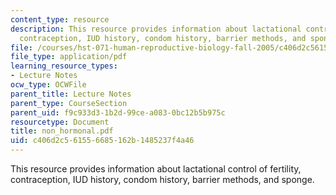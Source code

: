 ```yaml
---
content_type: resource
description: This resource provides information about lactational control of fertility,
  contraception, IUD history, condom history, barrier methods, and sponge.
file: /courses/hst-071-human-reproductive-biology-fall-2005/c406d2c561556685162b1485237f4a46_non_hormonal.pdf
file_type: application/pdf
learning_resource_types:
- Lecture Notes
ocw_type: OCWFile
parent_title: Lecture Notes
parent_type: CourseSection
parent_uid: f9c933d3-1b2d-99ce-a083-0bc12b5b975c
resourcetype: Document
title: non_hormonal.pdf
uid: c406d2c5-6155-6685-162b-1485237f4a46
---
```

This resource provides information about lactational control of fertility, contraception, IUD history, condom history, barrier methods, and sponge.

